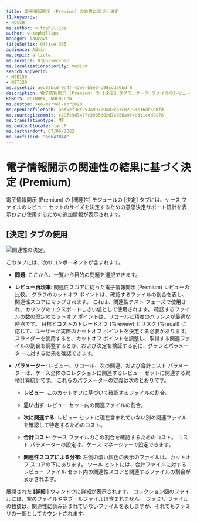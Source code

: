 ```yaml
---
title: 電子情報開示 (Premium) の結果に基づく決定
f1.keywords:
- NOCSH
ms.author: v-tophillips
author: v-tophillips
manager: laurawi
titleSuffix: Office 365
audience: Admin
ms.topic: article
ms.service: O365-seccomp
ms.localizationpriority: medium
search.appverid:
- MOE150
- MET150
ms.assetid: aed65bcd-0a4f-43e9-b5e5-b98cc376bdf8
description: 電子情報開示 (Premium) の [決定] タブで、ケース ファイルのレビュー セットの正しいサイズを決定するのに役立つデータを提供する方法について説明します。
ROBOTS: NOINDEX, NOFOLLOW
ms.custom: seo-marvel-apr2020
ms.openlocfilehash: abf5ef38f253a99709ad3cb3c02793e36db5e8fd
ms.sourcegitcommit: c29fc9d7477c3985d02d7a956a9f4b311c4d9c76
ms.translationtype: MT
ms.contentlocale: ja-JP
ms.lasthandoff: 07/06/2022
ms.locfileid: "66642044"
---
```

# <a name="decisions-based-on-relevance-results-in-ediscovery-premium"></a>電子情報開示の関連性の結果に基づく決定 (Premium)
  
電子情報開示 (Premium) の [関連性] モジュールの [決定] タブには、ケース ファイルのレビュー セットのサイズを決定するための意思決定サポート統計を表示および使用するための追加情報が表示されます。
  
## <a name="using-the-decide-tab"></a>[決定] タブの使用

![関連性の決定。](../media/f32fed89-f3b5-404a-90c7-ea25d2eb58a9.png)
  
このタブには、次のコンポーネントが含まれます。
  
- **問題**: ここから、一覧から目的の問題を選択できます。

- **レビュー再現率**: 関連性スコアに従った電子情報開示 (Premium) レビューの比較。 グラフのカットオフ ポイントは、確認するファイルの割合を表し、関連性スコアにマップされます。 これは、関連性テスト フェーズで使用され、カリングのエクスポートしきい値として使用されます。 確認するファイルの数の既定のカットオフ ポイントは、リコールと精度のバランスが最適な時点です。 目標とコストのトレードオフ (%review) とリスク (%recall) に応じて、ユーザーが実際のカットオフ ポイントを決定する必要があります。 スライダーを使用すると、カットオフ ポイントを調整し、取得する関連ファイルの割合を調整するとき、および決定を検証する前に、グラフとパラメーターに対する効果を確認できます。

- **パラメーター**: レビュー、リコール、次の関連、および合計コスト パラメーターは、ケース全体のコレクションに関連するレビュー セットに関連する累積計算統計です。 これらのパラメーターの定義は次のとおりです。

  - **レビュー**: このカットオフに基づいて確認するファイルの割合。

  - **思い出す**: レビュー セット内の関連ファイルの割合。

  - **次に関連する**: レビュー セットに現在含まれていない別の関連ファイルを確認して特定するためのコスト。

  - **合計コスト**: ケース ファイルのこの割合を確認するためのコスト。 コスト パラメーターの設定は、ケース マネージャーで設定できます。

  - **関連性スコアによる分布**: 左側の濃い灰色の表示のファイルは、カットオフ スコアの下にあります。 ツール ヒントには、合計ファイルに対するレビュー ファイル セット内の関連性スコアと関連するファイルの割合が表示されます。

展開された **[詳細** ] ウィンドウに詳細が表示されます。 コレクション図のファイルには、空のファイルやネブールファイルは含まれません。 ファミリ ファイルの数値は、関連性に読み込まれていないファイルを表しますが、それでもファミリの一部としてカウントされます。
